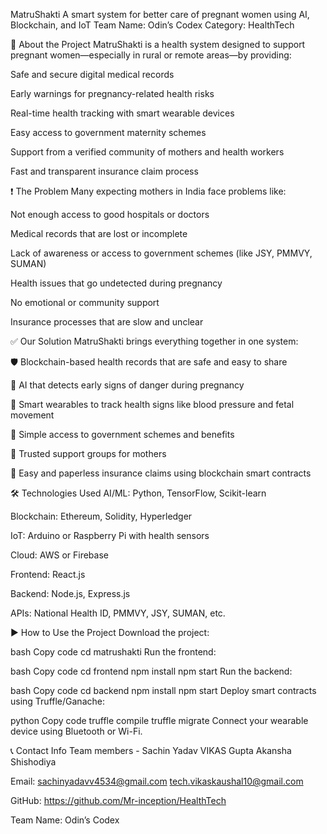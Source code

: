MatruShakti
A smart system for better care of pregnant women using AI, Blockchain, and IoT
Team Name: Odin’s Codex
Category: HealthTech

🌟 About the Project
MatruShakti is a health system designed to support pregnant women—especially in rural or remote areas—by providing:

Safe and secure digital medical records

Early warnings for pregnancy-related health risks

Real-time health tracking with smart wearable devices

Easy access to government maternity schemes

Support from a verified community of mothers and health workers

Fast and transparent insurance claim process

❗ The Problem
Many expecting mothers in India face problems like:

Not enough access to good hospitals or doctors

Medical records that are lost or incomplete

Lack of awareness or access to government schemes (like JSY, PMMVY, SUMAN)

Health issues that go undetected during pregnancy

No emotional or community support

Insurance processes that are slow and unclear

✅ Our Solution
MatruShakti brings everything together in one system:

🛡️ Blockchain-based health records that are safe and easy to share

🧠 AI that detects early signs of danger during pregnancy

📶 Smart wearables to track health signs like blood pressure and fetal movement

🏥 Simple access to government schemes and benefits

🤝 Trusted support groups for mothers

💸 Easy and paperless insurance claims using blockchain smart contracts

🛠️ Technologies Used
AI/ML: Python, TensorFlow, Scikit-learn

Blockchain: Ethereum, Solidity, Hyperledger

IoT: Arduino or Raspberry Pi with health sensors

Cloud: AWS or Firebase

Frontend: React.js

Backend: Node.js, Express.js

APIs: National Health ID, PMMVY, JSY, SUMAN, etc.

▶️ How to Use the Project
Download the project:

bash
Copy code
cd matrushakti
Run the frontend:

bash
Copy code
cd frontend
npm install
npm start
Run the backend:

bash
Copy code
cd backend
npm install
npm start
Deploy smart contracts using Truffle/Ganache:

python
Copy code
truffle compile
truffle migrate
Connect your wearable device using Bluetooth or Wi-Fi.


📞 Contact Info
Team members - Sachin Yadav 
               VIKAS Gupta 
               Akansha Shishodiya 

Email: sachinyadavv4534@gmail.com
       tech.vikaskaushal10@gmail.com

GitHub: https://github.com/Mr-inception/HealthTech

Team Name: Odin’s Codex
